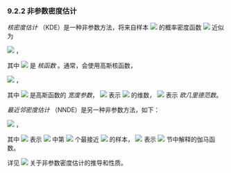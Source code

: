 ### 9.2.2 非参数密度估计


*核密度估计* （KDE）是一种非参数方法，将来自样本 <img src="http://latex.codecogs.com/gif.latex?\mathfrak{D}=\left\{x_i\right\}_{i=1}^{n}" style="border:none;"> 的概率密度函数 <img src="http://latex.codecogs.com/gif.latex?f(x)" style="border:none;"> 近似为  

<img src="http://latex.codecogs.com/gif.latex?\hat{f}_{KDE}(x)=\frac{1}{n}\sum_{i=1}^{n}K(x,x_i)" style="border:none;"> ，  

其中 <img src="http://latex.codecogs.com/gif.latex?K(x,{x}')" style="border:none;"> 是 *核函数* 。通常，会使用高斯核函数，  

<img src="http://latex.codecogs.com/gif.latex?K(x,{x}')=\frac{1}{(2\pi%20h^{2})^{\frac{d}{2}}}\exp(-\frac{\left\|x-{x}'\right\|^{2}}{2h^{2}})" style="border:none;"> ，  

其中 <img src="http://latex.codecogs.com/gif.latex?0<h" style="border:none;"> 是高斯函数的 *宽度参数*， <img src="http://latex.codecogs.com/gif.latex?d" style="border:none;"> 表示 <img src="http://latex.codecogs.com/gif.latex?x" style="border:none;"> 的维数， <img src="http://latex.codecogs.com/gif.latex?\left\|x\right\|=\sqrt{x^{\top}x}" style="border:none;"> 表示 *欧几里德范数*。  

*最近邻密度估计* （NNDE）是另一种非参数方法，如下：  

<img src="http://latex.codecogs.com/gif.latex?\hat{f}_{NNDE}(x)=\frac{k\Gamma(\frac{d}{2}+1)}{n\pi^{\frac{d}{2}}\left\|x-\tilde{x}_{k}\right\|^{d}}" style="border:none;"> ，  

其中 <img src="http://latex.codecogs.com/gif.latex?\tilde{x}_{k}" style="border:none;"> 表示 <img src="http://latex.codecogs.com/gif.latex?x_1,\ldots,x_n" style="border:none;"> 中第 <img src="http://latex.codecogs.com/gif.latex?k" style="border:none;"> 个最接近 <img src="http://latex.codecogs.com/gif.latex?x" style="border:none;"> 的样本， <img src="http://latex.codecogs.com/gif.latex?\Gamma(\cdot)" style="border:none;"> 表示 <img src="http://latex.codecogs.com/gif.latex?4.3" style="border:none;"> 节中解释的伽马函数。  

详见 <img src="http://latex.codecogs.com/gif.latex?Chapter16" style="border:none;"> 关于非参数密度估计的推导和性质。
